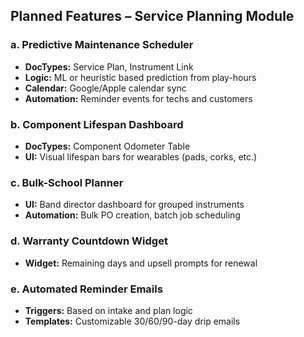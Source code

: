 ## Planned Features – Service Planning Module

### a. Predictive Maintenance Scheduler
- **DocTypes:** Service Plan, Instrument Link
- **Logic:** ML or heuristic based prediction from play-hours
- **Calendar:** Google/Apple calendar sync
- **Automation:** Reminder events for techs and customers

### b. Component Lifespan Dashboard
- **DocTypes:** Component Odometer Table
- **UI:** Visual lifespan bars for wearables (pads, corks, etc.)

### c. Bulk-School Planner
- **UI:** Band director dashboard for grouped instruments
- **Automation:** Bulk PO creation, batch job scheduling

### d. Warranty Countdown Widget
- **Widget:** Remaining days and upsell prompts for renewal

### e. Automated Reminder Emails
- **Triggers:** Based on intake and plan logic
- **Templates:** Customizable 30/60/90-day drip emails